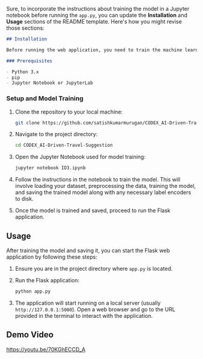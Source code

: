 Sure, to incorporate the instructions about training the model in a Jupyter notebook before running the `app.py`, you can update the **Installation** and **Usage** sections of the README template. Here's how you might revise those sections:

```markdown
## Installation

Before running the web application, you need to train the machine learning model using a Jupyter Notebook. Follow the steps below to set up your environment and train your model.

### Prerequisites

- Python 3.x
- pip
- Jupyter Notebook or JupyterLab

```
### Setup and Model Training

1. Clone the repository to your local machine:

   ```bash
   git clone https://github.com/satishkumarmurugan/CODEX_AI-Driven-Travel-Suggestion.git
   ```

2. Navigate to the project directory:

   ```bash
   cd CODEX_AI-Driven-Travel-Suggestion
   ```

3. Open the Jupyter Notebook used for model training:

   ```bash
   jupyter notebook ID3.ipynb
   ```

4. Follow the instructions in the notebook to train the model. This will involve loading your dataset, preprocessing the data, training the model, and saving the trained model along with any necessary label encoders to disk.

5. Once the model is trained and saved, proceed to run the Flask application.

## Usage

After training the model and saving it, you can start the Flask web application by following these steps:

1. Ensure you are in the project directory where `app.py` is located.

2. Run the Flask application:

   ```bash
   python app.py
   ```

3. The application will start running on a local server (usually `http://127.0.0.1:5000`). Open a web browser and go to the URL provided in the terminal to interact with the application.

## Demo Video
  https://youtu.be/70KGhECCD_A
